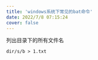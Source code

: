 ```yaml
---
title: 'windows系统下常见的bat命令'
date: 2022/7/8 07:15:24
cover: false
---
```




列出目录下的所有文件名

```
dir/s/b > 1.txt
```

